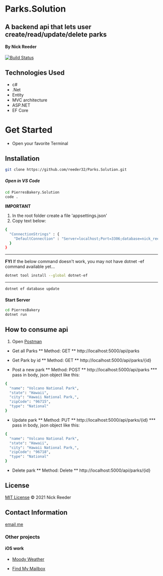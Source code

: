 # Parks.Solution

## A backend api that lets user create/read/update/delete parks

#### By Nick Reeder

[![Build Status](https://travis-ci.org/joemccann/dillinger.svg?branch=master)](https://travis-ci.org/joemccann/dillinger)

## Technologies Used

- c#
- .Net
- Entity
- MVC architecture
- ASP.NET
- EF Core

# Get Started

- Open your favorite Terminal

## Installation

```sh
git clone https://github.com/reeder32/Parks.Solution.git
```

##### Open in VS Code

```sh
cd PierresBakery.Solution
code .
```

**IMPORTANT**

1. In the root folder create a file 'appsettings.json'
2. Copy text below:

```sh
{
  "ConnectionStrings" : {
    "DefaultConnection" : "Server=localhost;Port=3306;database=nick_reeder;uid=root;pwd=epicodus;"
  }
}
```

---

**FYI**
If the below command doesn't work, you may not have dotnet -ef command available yet...

```sh
dotnet tool install --global dotnet-ef
```

---

```sh
dotnet ef database update
```

#### Start Server

```sh
cd PierresBakery
dotnet run
```

## How to consume api

1. Open [Postman](https://www.postman.com/downloads/)

- Get all Parks
  ** Method: GET
  ** http://localhost:5000/api/parks

- Get Park by id
  ** Method: GET
  ** http://localhost:5000/api/parks/{id}

- Post a new park
  ** Method: POST
  ** http://localhost:5000/api/parks
  \*\*\* pass in body, json object like this:

```sh
{
  "name": "Volcano National Park",
  "state": "Hawaii",
  "city": "Hawaii National Park,",
  "zipCode": "96715",
  "type": "National"
}
```

- Update park
  ** Method: PUT
  ** http://localhost:5000/api/parks/{id}
  \*\*\* pass in body, json object like this:

```sh
{
  "name": "Volcano National Park",
  "state": "Hawaii",
  "city": "Hawaii National Park,",
  "zipCode": "96718",
  "type": "National"
}
```

- Delete park
  ** Method: Delete
  ** http://localhost:5000/api/parks/{id}

## License

[MIT License](https://opensource.org/licenses/MIT)
&copy; 2021 Nick Reeder

## Contact Information

[email me](mailto:nickreeder32@gmail.com)

### Other projects

#### iOS work

- [Moody Weather](https://apps.apple.com/us/app/moody-weather/id1506337317)

- [Find My Mailbox](https://apps.apple.com/us/app/find-my-mailbox/id1530700085)
